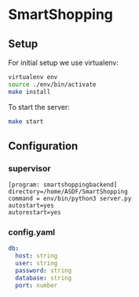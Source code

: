 # SmartShopping

## Setup
For initial setup we use virtualenv:
```bash
virtualenv env
source ./env/bin/activate
make install
```

To start the server:
```bash
make start
```

## Configuration

### supervisor

```
[program: smartshoppingbackend]
directory=/home/ASDF/SmartShopping
command = env/bin/python3 server.py
autostart=yes
autorestart=yes
```

### config.yaml

```yaml
db:
  host: string
  user: string
  password: string
  database: string
  port: number
```
